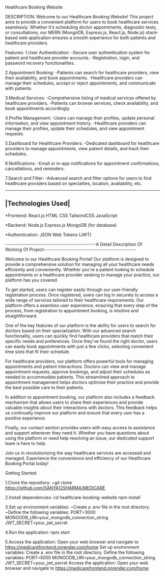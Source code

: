 Healthcare Booking Website

DESCRIPTION:
Welcome to our Healthcare Booking Website! This project aims to provide a convenient platform for users to book healthcare services seamlessly. Whether it's scheduling doctor appointments, diagnostic tests, or consultations, our MERN (MongoDB, Express.js, React.js, Node.js) stack-based web application ensures a smooth experience for both patients and healthcare providers.


Features:
1.User Authentication:
-Secure user authentication system for patient and healthcare provider accounts.
-Registration, login, and password recovery functionalities.

2.Appointment Booking:
-Patients can search for healthcare providers, view their availability, and book appointments.
-Healthcare providers can manage their schedules, accept or reject appointments, and communicate with patients.

3.Medical Services:
-Comprehensive listing of medical services offered by healthcare providers.
-Patients can browse services, check availability, and book appointments accordingly.

4.Profile Management:
-Users can manage their profiles, update personal information, and view appointment history.
-Healthcare providers can manage their profiles, update their schedules, and view appointment requests.

5.Dashboard for Healthcare Providers:
-Dedicated dashboard for healthcare providers to manage appointments, view patient details, and track their schedules.

6.Notifications:
-Email or in-app notifications for appointment confirmations, cancellations, and reminders.

7.Search and Filter:
-Advanced search and filter options for users to find healthcare providers based on specialties, location, availability, etc.

-------------------
|Technologies Used|
-------------------
*Frontend:
   React.js
   HTML CSS
   TailwindCSS
   JavaScript

*Backend:
   Node.js
   Express.js
   MongoDB (for database)

*Authentication:
   JSON Web Tokens (JWT)

----------------------------------------------A Detail Description Of Working Of Project-----------------------------------------------

Welcome to our Healthcare Booking Portal! Our platform is designed to provide a comprehensive solution for managing all your healthcare needs efficiently and conveniently. Whether you're a patient looking to schedule appointments or a healthcare provider seeking to manage your practice, our platform has you covered.

To get started, users can register easily through our user-friendly registration process. Once registered, users can log in securely to access a wide range of services tailored to their healthcare requirements. Our platform offers a seamless user experience, ensuring that every step of the process, from registration to appointment booking, is intuitive and straightforward.

One of the key features of our platform is the ability for users to search for doctors based on their specialization. With our advanced search functionality, users can quickly find healthcare providers that match their specific needs and preferences. Once they've found the right doctor, users can easily book appointments with just a few clicks, selecting convenient time slots that fit their schedule.

For healthcare providers, our platform offers powerful tools for managing appointments and patient interactions. Doctors can view and manage appointment requests, approve bookings, and adjust their schedules as needed to accommodate patients. This streamlined approach to appointment management helps doctors optimize their practice and provide the best possible care to their patients.

In addition to appointment booking, our platform also includes a feedback mechanism that allows users to share their experiences and provide valuable insights about their interactions with doctors. This feedback helps us continually improve our platform and ensure that every user has a positive experience.

Finally, our contact section provides users with easy access to assistance and support whenever they need it. Whether you have questions about using the platform or need help resolving an issue, our dedicated support team is here to help.

Join us in revolutionizing the way healthcare services are accessed and managed. Experience the convenience and efficiency of our Healthcare Booking Portal today!

Getting Started:

1.Clone the repository:
~git clone https://github.com/SANYA12SHARMA/MEDICARE

2.Install dependencies:
cd healthcare-booking-website
npm install

3.Set up environment variables:
~Create a .env file in the root directory.
~Define the following variables:
PORT=3000
MONGODB_URI=your_mongodb_connection_string
JWT_SECRET=your_jwt_secret

4.Run the application:
npm start

5.Access the application:
Open your web browser and navigate to https://medicarefrontend.onrender.com/home
Set up environment variables:
Create a .env file in the root directory.
Define the following variables: PORT=5000 MONGODB_URI=your_mongodb_connection_string JWT_SECRET=your_jwt_secret
Access the application: Open your web browser and navigate to https://medicarefrontend.onrender.com/home
